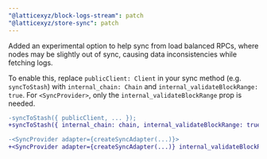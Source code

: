```yaml
---
"@latticexyz/block-logs-stream": patch
"@latticexyz/store-sync": patch
---
```


Added an experimental option to help sync from load balanced RPCs, where nodes may be slightly out of sync, causing data inconsistencies while fetching logs.

To enable this, replace `publicClient: Client` in your sync method (e.g. `syncToStash`) with `internal_chain: Chain` and `internal_validateBlockRange: true`. For `<SyncProvider>`, only the `internal_validateBlockRange` prop is needed.

```diff
-syncToStash({ publicClient, ... });
+syncToStash({ internal_chain: chain, internal_validateBlockRange: true, ... });
```

```diff
-<SyncProvider adapter={createSyncAdapter(...)}>
+<SyncProvider adapter={createSyncAdapter(...)} internal_validateBlockRange>
```
